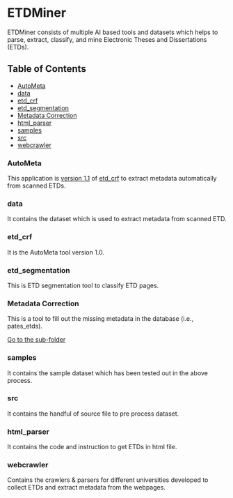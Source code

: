 # ETDMiner

ETDMiner consists of multiple AI based tools and datasets which helps to parse, extract, classify, and mine Electronic Theses and Dissertations (ETDs).

## Table of Contents

- [AutoMeta](#autometa)
- [data](#dataset)
- [etd_crf](#etd_crf)
- [etd_segmentation](#etd_segmentation)
- [Metadata Correction](#metadata-correction)
- [html_parser](#parser)
- [samples](#samples)
- [src](#src)
- [webcrawler](#webcrawler)

### AutoMeta

This application is [version 1.1](https://github.com/lamps-lab/AutoMeta) of [etd_crf](etd_crf/) to extract metadata automatically from scanned ETDs.

### data
It contains the dataset which is used to extract metadata from scanned ETD.

### etd_crf
It is the AutoMeta tool version 1.0.

### etd_segmentation
This is ETD segmentation tool to classify ETD pages.

### Metadata Correction

This is a tool to fill out the missing metadata in the database (i.e., pates_etds).

[Go to the sub-folder](metadata_correction/src/)

### samples
It contains the sample dataset which has been tested out in the above process.

### src
It contains the handful of source file to pre process dataset.

### html_parser
It contains the code and instruction to get ETDs in html file.

### webcrawler
Contains the crawlers & parsers for different universities developed to collect ETDs and extract metadata from the webpages.
